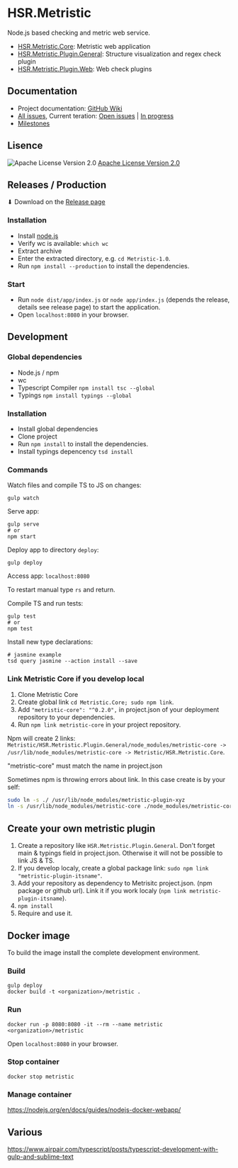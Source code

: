 # HSR.Metristic
Node.js based checking and metric web service.

* [HSR.Metristic.Core](https://github.com/wasabideveloper/HSR.Metristic.Core): Metristic web application
* [HSR.Metristic.Plugin.General](https://github.com/wasabideveloper/HSR.Metristic.Plugin.General): Structure visualization and regex check plugin
* [HSR.Metristic.Plugin.Web](https://github.com/wasabideveloper/HSR.Metristic.Plugin.Web): Web check plugins


## Documentation

* Project documentation: [GitHub Wiki](https://github.com/wasabideveloper/HSR.Metristic/wiki)
* [All issues](https://github.com/wasabideveloper/HSR.Metristic/issues), Current teration: [Open issues](https://github.com/wasabideveloper/HSR.Metristic/issues?q=is%3Aopen+is%3Aissue+milestone%3A%2A+no%3Aassignee) | [In progress](https://github.com/wasabideveloper/HSR.Metristic/issues?utf8=%E2%9C%93&q=is%3Aopen%20is%3Aissue%20milestone%3A*%20assignee%3A*)
* [Milestones](https://github.com/wasabideveloper/HSR.Metristic/milestones)


## Lisence
![Apache License Version 2.0](https://www.apache.org/img/asf_logo.png)
[Apache License Version 2.0](./LICENSE)


## Releases / Production

⬇ Download on the [Release page](https://github.com/wasabideveloper/HSR.Metristic/releases)

### Installation

* Install [node.js](https://nodejs.org/en/)
* Verify wc is available: `which wc`
* Extract archive
* Enter the extracted directory, e.g. `cd Metristic-1.0`.
* Run `npm install --production` to install the dependencies.

### Start

* Run `node dist/app/index.js` or `node app/index.js` (depends the release, details see release page) to start the application.
* Open `localhost:8080` in your browser.


## Development

### Global dependencies

* Node.js / npm
* wc
* Typescript Compiler ```npm install tsc --global```
* Typings ```npm install typings --global```

### Installation

* Install global dependencies
* Clone project
* Run `npm install` to install the dependencies.
* Install typings depencency ```tsd install```

### Commands

Watch files and compile TS to JS on changes:
```shell
gulp watch
```
Serve app:
```shell
gulp serve
# or
npm start
```
Deploy app to directory `deploy`:
```shell
gulp deploy
```
Access app:
`localhost:8080`

To restart manual type `rs` and return.

Compile TS and run tests:
```shell
gulp test
# or
npm test
```

Install new type declarations:
```shell
# jasmine example
tsd query jasmine --action install --save
```

### Link Metristic Core if you develop local

1. Clone Metristic Core
2. Create global link `cd Metristic.Core; sudo npm link`.
3. Add `"metristic-core": "^0.2.0",` in project.json of your deployment repository to your dependencies.
4. Run `npm link metristic-core` in your project repository.

Npm will create 2 links: `Metristic/HSR.Metristic.Plugin.General/node_modules/metristic-core -> /usr/lib/node_modules/metristic-core -> Metristic/HSR.Metristic.Core`.

"metristic-core" must match the name in project.json

Sometimes npm is throwing errors about link. In this case create is by your self:
```bash
sudo ln -s ./ /usr/lib/node_modules/metristic-plugin-xyz
ln -s /usr/lib/node_modules/metristic-core ./node_modules/metristic-core
```


## Create your own metristic plugin

1. Create a repository like `HSR.Metristic.Plugin.General`. Don't forget main & typings field in project.json. Otherwise it will not be possible to link JS & TS.
2. If you develop localy, create a global package link: `sudo npm link "metristic-plugin-itsname"`.
3. Add your repository as dependency to Metrisitc project.json. (npm package or github url). Link it if you work localy (`npm link metristic-plugin-itsname`).
4. `npm install`
5. Require and use it.


## Docker image

To build the image install the complete development environment.

### Build

```shell
gulp deploy
docker build -t <organization>/metristic .
```

### Run

```shell
docker run -p 8080:8080 -it --rm --name metristic <organization>/metristic
```
Open `localhost:8080` in your browser.

### Stop container

```shell
docker stop metristic
```

### Manage container

https://nodejs.org/en/docs/guides/nodejs-docker-webapp/


## Various

https://www.airpair.com/typescript/posts/typescript-development-with-gulp-and-sublime-text
